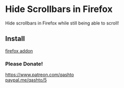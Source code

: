 # Hide Scrollbars in Firefox

Hide scrollbars in Firefox while still being able to scroll!

## Install

[firefox addon](https://addons.mozilla.org/en-US/firefox/addon/hide-scrollbars/)

### Please Donate!

<https://www.patreon.com/qashto>  
[paypal.me/qashto/5](paypal.me/qashto/5)
